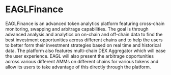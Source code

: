 # EAGLFinance
EAGLFinance is an advanced token analytics platform featuring cross-chain monitoring, swapping and arbitrage capabilities. The goal is through advanced analysis and analytics on on-chain and off-chain data to find the best investment opportunities across different chains and to help the users to better form their investment strategies based on real time and historical data. The platform also features multi-chain DEX Aggregator which will ease the user experience. EAGL will also present the arbitrage opportunities across various different AMMs on different chains for various tokens and allow its users to take advantage of this directly through the platform.
